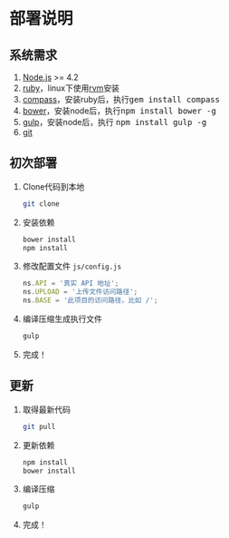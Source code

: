 部署说明
====

## 系统需求

1. [Node.js](https://nodejs.org) >= 4.2
2. [ruby](https://ruby-lang.org/)，linux下使用[rvm](https://rvm.io/)安装
3. [compass](https://compass-style.org/)，安装ruby后，执行<kbd>gem install compass</kbd>
4. [bower](https://bower.io/)，安装node后，执行<kbd>npm install bower -g</kbd>
5. [gulp](https://gulpjs.com/)，安装node后，执行 <kbd>npm install gulp -g</kbd>
6. [git](http://git-scm.com/)

## 初次部署

1. Clone代码到本地
    ```bash
    git clone
    ```
2. 安装依赖
    ```bash
    bower install
    npm install
    ```
3. 修改配置文件 `js/config.js` 
    ```javascript
    ns.API = '真实 API 地址';
    ns.UPLOAD = '上传文件访问路径';
    ns.BASE = '此项目的访问路径，比如 /';
    ```
4. 编译压缩生成执行文件
    ```bash
    gulp
    ```
5. 完成！

## 更新

1. 取得最新代码
    ```bash
    git pull
    ```
2. 更新依赖
    ```bash
    npm install
    bower install
    ```
3. 编译压缩
    ```bash
    gulp
    ```
4. 完成！